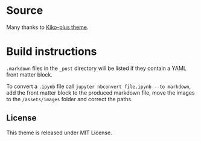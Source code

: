 # Source

Many thanks to [Kiko-plus theme](https://github.com/AWEEKJ/Kiko-plus).

# Build instructions

`.markdown` files in the `_post` directory will be listed if they contain a YAML front matter block.

To convert a `.ipynb` file call `jupyter nbconvert file.ipynb --to markdown`, add the front matter block to the produced markdown file, move the images to the `/assets/images` folder and correct the paths.

## License

This theme is released under MIT License.
